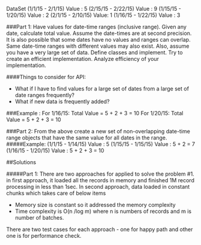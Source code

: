 DataSet
(1/1/15 - 2/1/15) Value : 5
(2/15/15 - 2/22/15) Value : 9
(1/15/15 - 1/20/15) Value : 2
(2/1/15 - 2/10/15) Value: 1
(1/16/15 - 1/22/15) Value : 3
 
 
###Part 1: 
Have values for date-time ranges (inclusive range). Given any date, calculate total value. Assume the date-times are at second precision. It is also possible that some dates have no values and ranges can overlap. Same date-time ranges with different values may also exist. Also, assume you have a very large set of data.
Define classes and implement. Try to create an efficient implementation. Analyze efficiency of your implementation.
 
####Things to consider for API:
* What if I have to find values for a large set of dates from a large set of date ranges frequently?  
* What if new data is frequently added?
 
###Example :
For 1/16/15: Total Value = 5 + 2 + 3 = 10
For 1/20/15: Total Value = 5 + 2 + 3 = 10
 
###Part 2: 
From the above create a new set of non-overlapping date-time range objects that have the same value for all dates in the range.
#####Example:
(1/1/15 - 1/14/15) Value : 5
(1/15/15 - 1/15/15) Value : 5 + 2 = 7
(1/16/15 - 1/20/15) Value : 5 + 2 + 3 = 10
 
 
 ##Solutions
  
 #####Part 1:
There are two approaches for applied to solve the problem #1. in first approach, it loaded all the records in memory and finished 1M record processing in less than 1sec.
In second approach, data loaded in constant chunks which takes care of below items
* Memory size is constant so it addressed the memory complexity
* Time complexity is O(n /log m) where n is numbers of records and m is number of batches.

There are two test cases for each approach - one for happy path and other one is for performance check. 